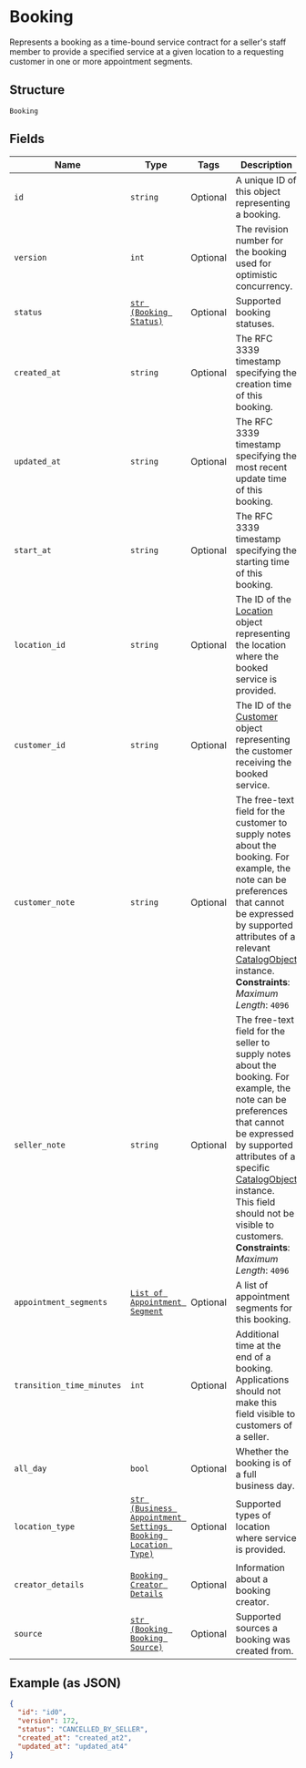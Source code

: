 
# Booking

Represents a booking as a time-bound service contract for a seller's staff member to provide a specified service
at a given location to a requesting customer in one or more appointment segments.

## Structure

`Booking`

## Fields

| Name | Type | Tags | Description |
|  --- | --- | --- | --- |
| `id` | `string` | Optional | A unique ID of this object representing a booking. |
| `version` | `int` | Optional | The revision number for the booking used for optimistic concurrency. |
| `status` | [`str (Booking Status)`](/doc/models/booking-status.md) | Optional | Supported booking statuses. |
| `created_at` | `string` | Optional | The RFC 3339 timestamp specifying the creation time of this booking. |
| `updated_at` | `string` | Optional | The RFC 3339 timestamp specifying the most recent update time of this booking. |
| `start_at` | `string` | Optional | The RFC 3339 timestamp specifying the starting time of this booking. |
| `location_id` | `string` | Optional | The ID of the [Location](/doc/models/location.md) object representing the location where the booked service is provided. |
| `customer_id` | `string` | Optional | The ID of the [Customer](/doc/models/customer.md) object representing the customer receiving the booked service. |
| `customer_note` | `string` | Optional | The free-text field for the customer to supply notes about the booking. For example, the note can be preferences that cannot be expressed by supported attributes of a relevant [CatalogObject](/doc/models/catalog-object.md) instance.<br>**Constraints**: *Maximum Length*: `4096` |
| `seller_note` | `string` | Optional | The free-text field for the seller to supply notes about the booking. For example, the note can be preferences that cannot be expressed by supported attributes of a specific [CatalogObject](/doc/models/catalog-object.md) instance.<br>This field should not be visible to customers.<br>**Constraints**: *Maximum Length*: `4096` |
| `appointment_segments` | [`List of Appointment Segment`](/doc/models/appointment-segment.md) | Optional | A list of appointment segments for this booking. |
| `transition_time_minutes` | `int` | Optional | Additional time at the end of a booking.<br>Applications should not make this field visible to customers of a seller. |
| `all_day` | `bool` | Optional | Whether the booking is of a full business day. |
| `location_type` | [`str (Business Appointment Settings Booking Location Type)`](/doc/models/business-appointment-settings-booking-location-type.md) | Optional | Supported types of location where service is provided. |
| `creator_details` | [`Booking Creator Details`](/doc/models/booking-creator-details.md) | Optional | Information about a booking creator. |
| `source` | [`str (Booking Booking Source)`](/doc/models/booking-booking-source.md) | Optional | Supported sources a booking was created from. |

## Example (as JSON)

```json
{
  "id": "id0",
  "version": 172,
  "status": "CANCELLED_BY_SELLER",
  "created_at": "created_at2",
  "updated_at": "updated_at4"
}
```

